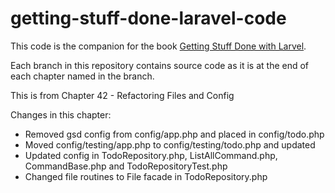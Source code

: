 getting-stuff-done-laravel-code
===============================

This code is the companion for the book [Getting Stuff Done with Larvel](https://leanpub.com/gettingstuffdonelaravel).

Each branch in this repository contains source code as it is at the end of each chapter named in the branch.

This is from Chapter 42 - Refactoring Files and Config

Changes in this chapter:

* Removed gsd config from config/app.php and placed in config/todo.php
* Moved config/testing/app.php to config/testing/todo.php and updated
* Updated config in TodoRepository.php, ListAllCommand.php, CommandBase.php and TodoRepositoryTest.php
* Changed file routines to File facade in TodoRepository.php
